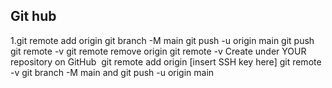 ## Git hub
1.git remote add origin
git branch -M main
git push -u origin main
git push
git remote -v
git remote remove origin
git remote -v
Create under YOUR repository on GitHub
 git remote add origin [insert SSH key here]
git remote -v
git branch -M main and git push -u origin main
